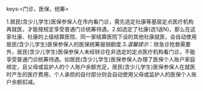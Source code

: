 keys:<门诊，医保，统筹>

1.居民(含少儿学生)医保参保人在市内看门诊，需先选定社康等基层定点医疗机构再就医，才能按规定享受普通门诊统筹待遇。2.如选定了社康(选1送N)，那么在这家社康、社康的上级结算医院、同一家结算医院下设的其他社康就医，会自动使用居民(含少儿学生)医保参保人的医保统筹报销额度.3.*温馨提示*：除急诊抢救需要外，居民(含少儿学生)医保参保人未经转诊在非选定的定点医疗机构看门诊，不能享受普通门诊统筹待遇。如居民(含少儿学生)医保参保人办理了医保个人账户家庭绑定，且父母或监护人的个人账户余额充足，居民(含少儿学生)医保参保人在就医时产生的医疗费用，个人承担的自付部分则会自动使用父母或监护人的医保个人账户余额扣减。